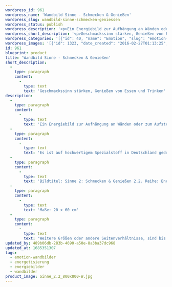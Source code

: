 ```yaml
---
wordpress_id: 961
wordpress_name: 'Wandbild Sinne - Schmecken & Genießen'
wordpress_slug: wandbild-sinne-schmecken-geniessen
wordpress_status: publish
wordpress_description: '<p>Ein Energiebild zur Aufhängung an Wänden oder zum Aufstellen im Raum mit einem aktivierbaren Informationsfeld zu: Schmecken - wahrhaftiges Genießen - umfassendes Nähren: Entwicklung des Geschmackssinns. Steigern der Wahrnehmungsintensität beim Essen oder Trinken und des Genusses, der hieraus erwächst. Dieses Genießen all dessen, was die Nahrung bietet, basiert hier auf einer Haltung der Liebe und Achtsamkeit für sich, andere Menschen und für die Nahrung insgesamt. Offen sein für ein neues Genusserleben. Die energetische Wirkung des Bildes wird mit der Farbe Orange ergänzt.</p><p>Es ist auf hochwertigem Spezialstoff in Deutschland gedruckt und sorgfältig in Handarbeit auf Holzkeilrahmen aufgezogen. Laut Herstellerangaben ist der farbintensive Druck 70 Jahre lichtecht, waschbar und in einem umweltorientierten Verfahren hergestellt. Der Oberstoff ist mit einer Spezialbeschichtung unterfüttert, so dass, bei Aufhängung an der Wand, der rückseitige Holzrahmen auch bei hellen Farben unsichtbar ist.</p><p>Bildtitel: Sinne 2: Schmecken &amp; Genießen 2.2. Reihe: Energetisierung</p><p>Maße: 20 x 60 cm</p><p>Weitere Größen oder andere Seitenverhältnisse, sind bis 200 cm individuell für Sie innerhalb weniger Tage herstellbar. Bitte kontaktieren Sie uns hierfür unter <a href="mailto:info@elvedenverlag.de">info@elvedenverlag.de</a>.e</p><p><a href="https://my.feenbaum.de/anwendung-energie-wandbilder/">Anwendungshinweise</a>      <a href="https://my.feenbaum.de/produktinformation-wandbilder/">Produktinformationen</a></p>'
wordpress_short_description: '<p>Geschmackssinn stärken, Genießen von Essen und Trinken</p>'
wordpress_categories: '[{"id": 40, "name": "Emotion", "slug": "emotion-wandbilder"}, {"id": 25, "name": "Energetisierung", "slug": "energetisierung"}, {"id": 22, "name": "Energiebilder", "slug": "energiebilder"}, {"id": 24, "name": "Wandbilder", "slug": "wandbilder"}]'
wordpress_images: '[{"id": 1323, "date_created": "2016-02-27T01:13:25", "date_created_gmt": "2016-02-26T23:13:25", "date_modified": "2016-02-27T01:13:25", "date_modified_gmt": "2016-02-26T23:13:25", "src": "https://my.feenbaum.de/wp-content/uploads/2016/02/Sinne_2.2_800x800-W.jpg", "name": "Sinne_2.2_800x800-W", "alt": ""}]'
id: 961
blueprint: product
title: 'Wandbild Sinne - Schmecken & Genießen'
short_description:
  -
    type: paragraph
    content:
      -
        type: text
        text: 'Geschmackssinn stärken, Genießen von Essen und Trinken'
description:
  -
    type: paragraph
    content:
      -
        type: text
        text: 'Ein Energiebild zur Aufhängung an Wänden oder zum Aufstellen im Raum mit einem aktivierbaren Informationsfeld zu: Schmecken - wahrhaftiges Genießen - umfassendes Nähren: Entwicklung des Geschmackssinns. Steigern der Wahrnehmungsintensität beim Essen oder Trinken und des Genusses, der hieraus erwächst. Dieses Genießen all dessen, was die Nahrung bietet, basiert hier auf einer Haltung der Liebe und Achtsamkeit für sich, andere Menschen und für die Nahrung insgesamt. Offen sein für ein neues Genusserleben. Die energetische Wirkung des Bildes wird mit der Farbe Orange ergänzt.'
  -
    type: paragraph
    content:
      -
        type: text
        text: 'Es ist auf hochwertigem Spezialstoff in Deutschland gedruckt und sorgfältig in Handarbeit auf Holzkeilrahmen aufgezogen. Laut Herstellerangaben ist der farbintensive Druck 70 Jahre lichtecht, waschbar und in einem umweltorientierten Verfahren hergestellt. Der Oberstoff ist mit einer Spezialbeschichtung unterfüttert, so dass, bei Aufhängung an der Wand, der rückseitige Holzrahmen auch bei hellen Farben unsichtbar ist.'
  -
    type: paragraph
    content:
      -
        type: text
        text: 'Bildtitel: Sinne 2: Schmecken & Genießen 2.2. Reihe: Energetisierung'
  -
    type: paragraph
    content:
      -
        type: text
        text: 'Maße: 20 x 60 cm'
  -
    type: paragraph
    content:
      -
        type: text
        text: 'Weitere Größen oder andere Seitenverhältnisse, sind bis 200 cm individuell für Sie innerhalb weniger Tage herstellbar. Bitte kontaktieren Sie uns hierfür unter info@elvedenverlag.de.e'
updated_by: 489b06db-283b-4690-a50e-8a3ba37dc968
updated_at: 1685351307
tags:
  - emotion-wandbilder
  - energetisierung
  - energiebilder
  - wandbilder
product_image: Sinne_2.2_800x800-W.jpg
---
```

